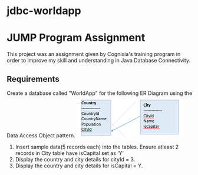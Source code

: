 # jdbc-worldapp

# JUMP Program Assignment
This project was an assignment given by Cognixia's training program in order to improve my skill and understanding in Java Database Connectivity. 

## Requirements
Create a database called "WorldApp" for the following ER Diagram using the Data Access Object pattern.
![diagram](https://github.com/d-andres/jdbc-worldapp/blob/resources/img/diagram_a1.png)
1. Insert sample data(5 records each) into the tables. Ensure atleast 2 records in City table have isCapital set as ‘Y’
2. Display the country and city details for cityId = 3.
3. Display the country and city details for isCapital = Y.


